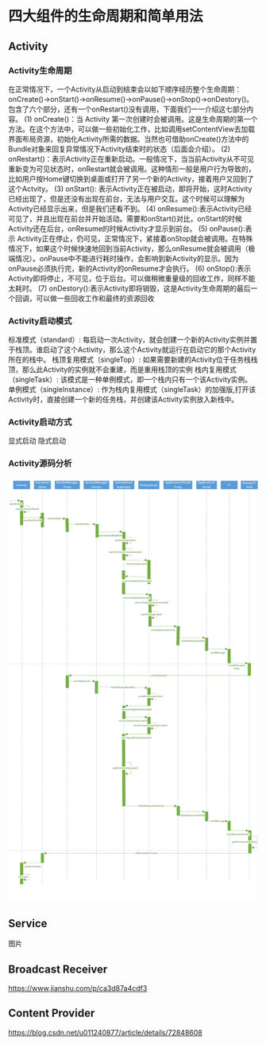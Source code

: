 # 四大组件的生命周期和简单用法

## Activity
### Activity生命周期
在正常情况下，一个Activity从启动到结束会以如下顺序经历整个生命周期：
onCreate()->onStart()->onResume()->onPause()->onStop()->onDestory()。包含了六个部分，还有一个onRestart()没有调用，下面我们一一介绍这七部分内容。
(1) onCreate()：当 Activity 第一次创建时会被调用。这是生命周期的第一个方法。在这个方法中，可以做一些初始化工作，比如调用setContentView去加载界面布局资源，初始化Activity所需的数据。当然也可借助onCreate()方法中的Bundle对象来回复异常情况下Activity结束时的状态（后面会介绍）。
(2) onRestart()：表示Activity正在重新启动。一般情况下，当当前Activity从不可见重新变为可见状态时，onRestart就会被调用。这种情形一般是用户行为导致的，比如用户按Home键切换到桌面或打开了另一个新的Activity，接着用户又回到了这个Actvity。
(3) onStart(): 表示Activity正在被启动，即将开始，这时Activity已经出现了，但是还没有出现在前台，无法与用户交互。这个时候可以理解为Activity已经显示出来，但是我们还看不到。
(4) onResume():表示Activity已经可见了，并且出现在前台并开始活动。需要和onStart()对比，onStart的时候Activity还在后台，onResume的时候Activity才显示到前台。
(5) onPause():表示 Activity正在停止，仍可见，正常情况下，紧接着onStop就会被调用。在特殊情况下，如果这个时候快速地回到当前Activity，那么onResume就会被调用（极端情况）。onPause中不能进行耗时操作，会影响到新Activity的显示。因为onPause必须执行完，新的Activity的onResume才会执行。
(6) onStop():表示Activity即将停止，不可见，位于后台。可以做稍微重量级的回收工作，同样不能太耗时。
(7) onDestory():表示Activity即将销毁，这是Activity生命周期的最后一个回调，可以做一些回收工作和最终的资源回收

### Activity启动模式
标准模式（standard）: 每启动一次Activity，就会创建一个新的Activity实例并置于栈顶。谁启动了这个Activity，那么这个Activity就运行在启动它的那个Activity所在的栈中。
栈顶复用模式（singleTop）: 如果需要新建的Activity位于任务栈栈顶，那么此Activity的实例就不会重建，而是重用栈顶的实例
栈内复用模式（singleTask）: 该模式是一种单例模式，即一个栈内只有一个该Activity实例。
单例模式（singleInstance）: 作为栈内复用模式（singleTask）的加强版,打开该Activity时，直接创建一个新的任务栈，并创建该Activity实例放入新栈中。

### Activity启动方式
显式启动
隐式启动

### Activity源码分析
![](https://github.com/maybehyc/huyc.github.io/blob/master/mybk/Android/images/index1.png)

## Service
图片

## Broadcast Receiver
https://www.jianshu.com/p/ca3d87a4cdf3

## Content Provider
https://blog.csdn.net/u011240877/article/details/72848608


